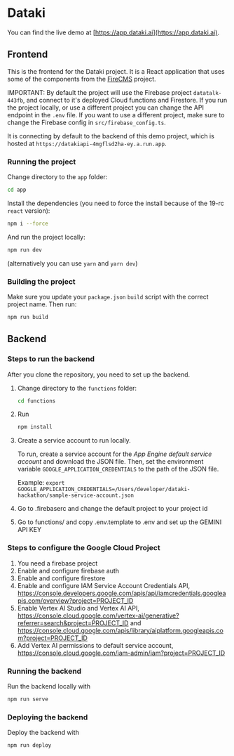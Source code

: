 # Dataki

You can find the live demo at [https://app.dataki.ai](https://app.dataki.ai).


## Frontend

This is the frontend for the Dataki project. It is a React application that
uses some of the components from the [FireCMS](https://firecms.co) project.

IMPORTANT: By default the project will use the Firebase project `datatalk-443fb`, and connect to it's deployed
Cloud functions and Firestore. If you run the project locally, or use a different project you can change the API endpoint in the `.env` file.
If you want to use a different project, make sure to change the Firebase config in `src/firebase_config.ts`.

It is connecting by default to the backend of this demo project, which is hosted
at `https://datakiapi-4mgflsd2ha-ey.a.run.app`.

### Running the project

Change directory to the `app` folder:

```bash
cd app
```

Install the dependencies (you need to force the install because of the 19-rc `react` version):

```bash
npm i --force
```

And run the project locally:

```bash
npm run dev
```
(alternatively you can use `yarn` and `yarn dev`)

### Building the project

Make sure you update your `package.json` `build` script with the correct
project name. Then run:

```bash
npm run build
```



## Backend

### Steps to run the backend

After you clone the repository, you need to set up the backend.

1. Change directory to the `functions` folder:
    ```bash
    cd functions
    ```
2. Run 
   ```bash
   npm install
   ```
3. Create a service account to run locally.

   To run, create a service account for the *App Engine default service account* and download the JSON file. Then, set
   the environment variable `GOOGLE_APPLICATION_CREDENTIALS` to the path of the JSON file.

   Example: `export GOOGLE_APPLICATION_CREDENTIALS=/Users/developer/dataki-hackathon/sample-service-account.json`

4. Go to .firebaserc and change the default project to your project id
5. Go to functions/ and copy .env.template to .env and set up the GEMINI API KEY

### Steps to configure the Google Cloud Project

1. You need a firebase project
2. Enable and configure firebase auth
3. Enable and configure firestore
4. Enable and configure IAM Service Account Credentials
   API, https://console.developers.google.com/apis/api/iamcredentials.googleapis.com/overview?project=PROJECT_ID
5. Enable Vertex AI Studio and Vertex AI
   API, https://console.cloud.google.com/vertex-ai/generative?referrer=search&project=PROJECT_ID
   and https://console.cloud.google.com/apis/library/aiplatform.googleapis.com?project=PROJECT_ID
6. Add Vertex AI permissions to default service
   account, https://console.cloud.google.com/iam-admin/iam?project=PROJECT_ID

### Running the backend

Run the backend locally with
```bash
npm run serve
```

### Deploying the backend

Deploy the backend with 
```bash
npm run deploy
```
